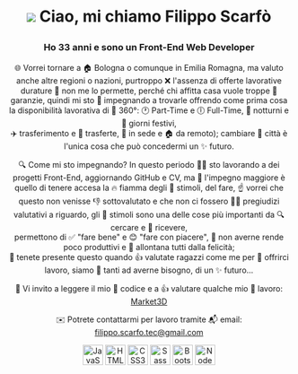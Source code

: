 <h1 align="center">

![](https://user-images.githubusercontent.com/18350557/176309783-0785949b-9127-417c-8b55-ab5a4333674e.gif) Ciao, mi chiamo Filippo Scarfò
</h1>
<div align="center">

### Ho 33 anni e sono un Front-End Web Developer

🌐 Vorrei tornare a 🏠 Bologna o comunque in Emilia Romagna, ma valuto anche altre regioni o nazioni, purtroppo ❌ l'assenza di offerte lavorative durature 🚫 non me lo permette, perché chi affitta casa vuole troppe 📜 garanzie, quindi mi sto 💪 impegnando a trovarle offrendo come prima cosa la disponibilità lavorativa di 🔄 360°: 🕐 Part-Time e 🕕 Full-Time, 🌙 notturni e 📅 giorni festivi,  
✈️ trasferimento e 🧳 trasferte,  🏢 in sede e 🏠 da remoto);  cambiare 🏯 città è l'unica cosa che può concedermi un ✨ futuro.

🔍 Come mi sto impegnando? In questo periodo 👨‍💻 sto lavorando a dei progetti Front-End, aggiornando GitHub e CV, ma 💪 l'impegno maggiore è quello di tenere accesa la 🔥 fiamma degli 🧠 stimoli, del fare, ☝️ vorrei che questo non venisse 👎 sottovalutato e che non ci fossero 🙅‍♂️ pregiudizi valutativi a riguardo, gli 🧠 stimoli sono una delle cose più importanti da 🔍 cercare e 🎁 ricevere,  
permettono di ✅ "fare bene" e 😊 "fare con piacere", 🚫 non averne rende poco produttivi e 🚫 allontana tutti dalla felicità;  
💾 tenete presente questo quando 👍 valutate ragazzi come me per 🫴 offrirci lavoro, siamo 👥 tanti ad averne bisogno, di un ✨ futuro...

🎉 Vi invito a leggere il mio 🧩 codice e a 👍 valutare qualche mio 🗿 lavoro: [Market3D](https://filipposcr.github.io/Giugno25-Market3D/)

✉️ Potrete contattarmi per lavoro tramite 📬 email: [filippo.scarfo.tec@gmail.com](mailto:filippo.scarfo.tec@gmail.com)


<img src="https://raw.githubusercontent.com/danielcranney/readme-generator/main/public/icons/skills/javascript-colored.svg" width="36" height="36" alt="JavaScript" />
<img src="https://raw.githubusercontent.com/danielcranney/readme-generator/main/public/icons/skills/html5-colored.svg" width="36" height="36" alt="HTML5" />
<img src="https://raw.githubusercontent.com/danielcranney/readme-generator/main/public/icons/skills/css3-colored.svg" width="36" height="36" alt="CSS3" />
<img src="https://raw.githubusercontent.com/danielcranney/readme-generator/main/public/icons/skills/sass-colored.svg" width="36" height="36" alt="Sass" />
<img src="https://raw.githubusercontent.com/danielcranney/readme-generator/main/public/icons/skills/bootstrap-colored.svg" width="36" height="36" alt="Bootstrap" />
<img src="https://raw.githubusercontent.com/danielcranney/readme-generator/main/public/icons/skills/nodejs-colored.svg" width="36" height="36" alt="NodeJS" />
</div>
